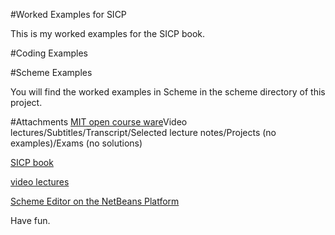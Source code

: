 #Worked Examples for SICP

This is my worked examples for the SICP book.

#Coding Examples

#Scheme Examples

You will find the worked examples in Scheme in the scheme directory of this project.

#Attachments
[MIT open course ware](http://ocw.mit.edu/courses/electrical-engineering-and-computer-science/6-001-structure-and-interpretation-of-computer-programs-spring-2005/)Video lectures/Subtitles/Transcript/Selected lecture notes/Projects (no examples)/Exams (no solutions)

[SICP book](http://mitpress.mit.edu/sicp/full-text/book/book.html)

[video lectures](http://www.archive.org/details/mit_ocw_sicp)

[Scheme Editor on the NetBeans Platform](http://netbeans.dzone.com/news/scheme-editor-netbeans)

Have fun.

